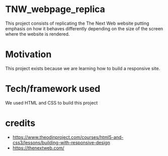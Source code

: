 # TNW_webpage_replica

This project consists of replicating the The Next Web website putting emphasis on how it behaves differently depending on the size of the screen where the website is rendered.

# Motivation

This project exists because we are learning how to build a responsive site.

# Tech/framework used

We used HTML and CSS to build this project

# credits

- https://www.theodinproject.com/courses/html5-and-css3/lessons/building-with-responsive-design
- https://thenextweb.com/


